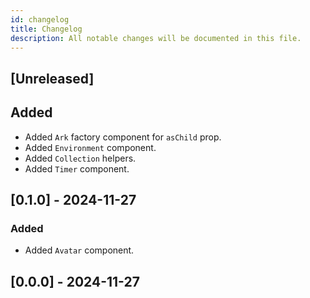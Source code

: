 ```yaml
---
id: changelog
title: Changelog
description: All notable changes will be documented in this file.
---
```


## [Unreleased]

## Added

- Added `Ark` factory component for `asChild` prop.
- Added `Environment` component.
- Added `Collection` helpers.
- Added `Timer` component.

## [0.1.0] - 2024-11-27

### Added

- Added `Avatar` component.

## [0.0.0] - 2024-11-27
